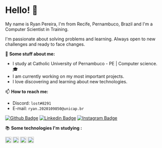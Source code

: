 # Hello! 👋

My name is Ryan Pereira, I'm from Recife, Pernambuco, Brazil and I'm a Computer Scientist in Training. 

I'm passionate about solving problems and learning. Always open to new challenges and ready to face changes.

👦 **Some stuff about me:**
- I study at Catholic University of Pernambuco - PE | Computer science.🎓
- I am currently working on my most important projects.
- I love discovering and learning about new technologies.

📫 **How to reach me:**

- Discord: `lost#8291`
- E-mail: `ryan.2020109850@unicap.br`

[![Github Badge](https://img.shields.io/badge/-Github-000?style=flat-square&logo=Github&logoColor=white&link=https://github.com/ryanpereirax)](https://github.com/ryanpereirax) [![Linkedin Badge](https://img.shields.io/badge/-LinkedIn-blue?style=flat-square&logo=Linkedin&logoColor=white&link=https://www.linkedin.com/in/ryanpereiradev/)]( https://www.linkedin.com/in/ryanpereirax/) [![Instagram Badge](https://img.shields.io/badge/-Instagram-red?style=flat-square&logo=Instagram&logoColor=black&link=https://www.instagram.com/ryanpereirax/)]( https://www.instagram.com/ryanpereirax/) 

📚 **Some technologies I'm studying :**</h3></strong> 
</p>
<img height="20em" src="https://img.shields.io/badge/Java-ED8B00?style=for-the-badge&logo=java&logoColor=white"/>
<img height="20em" src="https://img.shields.io/badge/Java-ED8B00?style=for-the-badge&logo=java&logoColor=white](https://img.shields.io/badge/python-ED8B120?style=for-the-badge&logo=python&logoColor=white"/>
<img height="20em" src="https://img.shields.io/badge/Java-ED8B00?style=for-the-badge&logo=java&logoColor=white"/>
<img height="20em" src="https://img.shields.io/badge/Java-ED8B00?style=for-the-badge&logo=java&logoColor=white"/>


